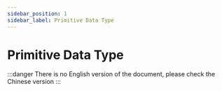 ```yaml
---
sidebar_position: 1
sidebar_label: Primitive Data Type
---
```


# Primitive Data Type

:::danger
There is no English version of the document, please check the Chinese version
:::
